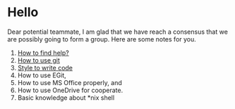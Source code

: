 # Hello

Dear potential teammate, I am glad that we have reach a consensus that we are possibly going to form a group. Here are some notes for you.

1. [How to find help?](./find_help.md)
2. [How to use git](./git.md)
3. [Style to write code](./style.md)
4. How to use EGit,
5. How to use MS Office properly, and
6. How to use OneDrive for cooperate.
7. Basic knowledge about *nix shell 

